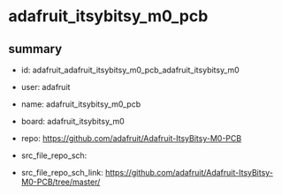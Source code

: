 # adafruit_itsybitsy_m0_pcb
 
## summary 
* id: adafruit_adafruit_itsybitsy_m0_pcb_adafruit_itsybitsy_m0
* user: adafruit
* name: adafruit_itsybitsy_m0_pcb
* board: adafruit_itsybitsy_m0
* repo: https://github.com/adafruit/Adafruit-ItsyBitsy-M0-PCB



* src_file_repo_sch: 
* src_file_repo_sch_link: https://github.com/adafruit/Adafruit-ItsyBitsy-M0-PCB/tree/master/




